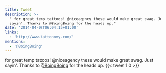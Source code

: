 ```yaml
---
title: Tweet
description: >-
  " for great temp tattoos! @niceagency these would make great swag. Just
  sayin'. Thanks to @BoingBoing for the heads up."
date: '2014-04-02T06:04:15+01:00'
links:
  - 'http://www.tattonomy.com/'
mentions:
  - '@BoingBoing'
---
```

 for great temp tattoos! @niceagency these would make great swag. Just sayin'. Thanks to [@BoingBoing](https://twitter.com/@BoingBoing) for the heads up.
      {{< tweet 1 0 >}}
    
